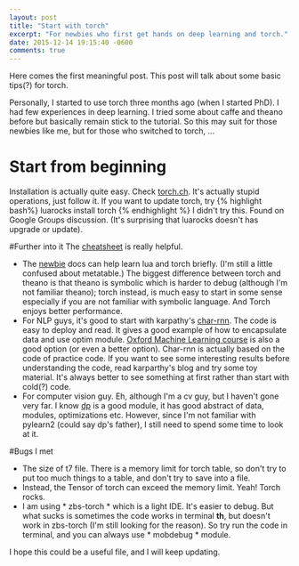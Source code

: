 ```yaml
---
layout: post
title: "Start with torch"
excerpt: "For newbies who first get hands on deep learning and torch."
date: 2015-12-14 19:15:40 -0600
comments: true
---
```


Here comes the first meaningful post. This post will talk about some basic tips(?) for torch. 

Personally, I started to use torch three months ago (when I started PhD). I had few experiences in deep learning. I tried some about caffe and theano before but basically remain stick to the tutorial. So this may suit for those newbies like me, but for those who switched to torch, ... 

# Start from beginning
Installation is actually quite easy. Check [torch.ch](torch.ch). It's actually stupid operations, just follow it.
If you want to update torch, try {% highlight bash%}
luarocks install torch
{% endhighlight %}
I didn't try this. Found on Google Groups discussion. (It's surprising that luarocks doesn't has upgrade or update).

#Further into it
The [cheatsheet](https://github.com/torch/torch7/wiki/Cheatsheet) is really helpful.

- The [newbie](https://github.com/torch/torch7/wiki/Cheatsheet#newbies) docs can help learn lua and torch briefly. (I'm still a little confused about metatable.) The biggest difference between torch and theano is that theano is symbolic which is harder to debug (although I'm not familiar theano); torch instead, is much easy to start in some sense especially if you are not familiar with symbolic language. And Torch enjoys better performance.
- For NLP guys, it's good to start with karpathy's [char-rnn](https://github.com/karpathy/char-rnn). The code is easy to deploy and read. It gives a good example of how to encapsulate data and use optim module.
[Oxford Machine Learning course](https://github.com/oxford-cs-ml-2015) is also a good option (or even a better option). Char-rnn is actually based on the code of practice code.
If you want to see some interesting results before understanding the code, read karparthy's blog and try some toy material. It's always better to see something at first rather than start with cold(?) code.
- For computer vision guy. Eh, although I'm a cv guy, but I haven't gone very far. I know [dp](https://github.com/nicholas-leonard/dp) is a good module, it has good abstract of data, modules, optimizations etc. However, since I'm not familiar with pylearn2 (could say dp's father), I still need to spend some time to look at it.

#Bugs I met
- The size of t7 file. There is a memory limit for torch table, so don't try to put too much things to a table, and don't try to save into a file.
- Instead, the Tensor of torch can exceed the memory limit. Yeah! Torch rocks.
- I am using * zbs-torch * which is a light IDE. It's easier to debug. But what sucks is sometimes the code works in terminal **th**, but doesn't work in zbs-torch (I'm still looking for the reason). So try run the code in terminal, and you can always use * mobdebug * module.

I hope this could be a useful file, and I will keep updating.
